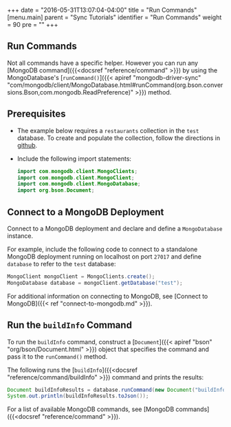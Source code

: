 +++
date = "2016-05-31T13:07:04-04:00"
title = "Run Commands"
[menu.main]
parent = "Sync Tutorials"
identifier = "Run Commands"
weight = 90
pre = "<i class='fa'></i>"
+++

## Run Commands

Not all commands have a specific helper. However you can run any [MongoDB command]({{<docsref "reference/command" >}}) by using the MongoDatabase's [`runCommand()`]({{< apiref "mongodb-driver-sync" "com/mongodb/client/MongoDatabase.html#runCommand(org.bson.conversions.Bson,com.mongodb.ReadPreference)" >}}) method.

## Prerequisites

- The example below requires a `restaurants` collection in the `test` database. To create and populate the collection, follow the directions in [github](https://github.com/mongodb/docs-assets/tree/drivers).

- Include the following import statements:

     ```java
     import com.mongodb.client.MongoClients;
     import com.mongodb.client.MongoClient;
     import com.mongodb.client.MongoDatabase;
     import org.bson.Document;
     ```

## Connect to a MongoDB Deployment

Connect to a MongoDB deployment and declare and define a `MongoDatabase` instance.

For example, include the following code to connect to a standalone MongoDB deployment running on localhost on port `27017` and define `database` to refer to the `test` database:

```java
MongoClient mongoClient = MongoClients.create();
MongoDatabase database = mongoClient.getDatabase("test");
```

For additional information on connecting to MongoDB, see [Connect to MongoDB]({{< ref "connect-to-mongodb.md" >}}).

## Run the `buildInfo` Command

To run the `buildInfo` command, construct a [`Document`]({{< apiref "bson" "org/bson/Document.html" >}})
object that specifies the command and pass it to the `runCommand()` method.

The following runs the [`buildInfo`]({{<docsref "reference/command/buildInfo" >}}) command and prints the results:

```java
Document buildInfoResults = database.runCommand(new Document("buildInfo", 1));
System.out.println(buildInfoResults.toJson());
```

For a list of available MongoDB commands, see [MongoDB commands]({{<docsref "reference/command" >}}).
